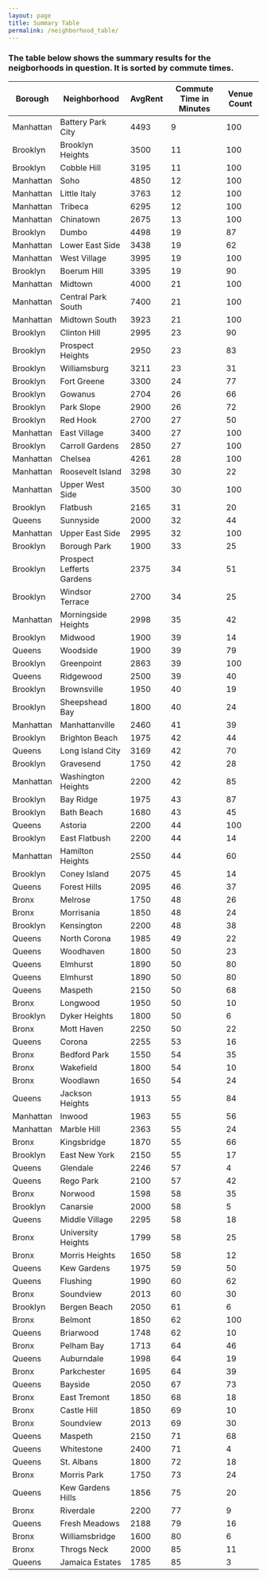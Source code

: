 ```yaml
---
layout: page
title: Summary Table
permalink: /neighborhood_table/
---
```


### The table below shows the summary results for the neigborhoods in question. It is sorted by commute times.









|Borough|Neighborhood|AvgRent|Commute Time in Minutes|Venue Count|
|--- |--- |--- |--- |--- |
|Manhattan|Battery Park City|4493|9|100|
|Brooklyn|Brooklyn Heights|3500|11|100|
|Brooklyn|Cobble Hill|3195|11|100|
|Manhattan|Soho|4850|12|100|
|Manhattan|Little Italy|3763|12|100|
|Manhattan|Tribeca|6295|12|100|
|Manhattan|Chinatown|2675|13|100|
|Brooklyn|Dumbo|4498|19|87|
|Manhattan|Lower East Side|3438|19|62|
|Manhattan|West Village|3995|19|100|
|Brooklyn|Boerum Hill|3395|19|90|
|Manhattan|Midtown|4000|21|100|
|Manhattan|Central Park South|7400|21|100|
|Manhattan|Midtown South|3923|21|100|
|Brooklyn|Clinton Hill|2995|23|90|
|Brooklyn|Prospect Heights|2950|23|83|
|Brooklyn|Williamsburg|3211|23|31|
|Brooklyn|Fort Greene|3300|24|77|
|Brooklyn|Gowanus|2704|26|66|
|Brooklyn|Park Slope|2900|26|72|
|Brooklyn|Red Hook|2700|27|50|
|Manhattan|East Village|3400|27|100|
|Brooklyn|Carroll Gardens|2850|27|100|
|Manhattan|Chelsea|4261|28|100|
|Manhattan|Roosevelt Island|3298|30|22|
|Manhattan|Upper West Side|3500|30|100|
|Brooklyn|Flatbush|2165|31|20|
|Queens|Sunnyside|2000|32|44|
|Manhattan|Upper East Side|2995|32|100|
|Brooklyn|Borough Park|1900|33|25|
|Brooklyn|Prospect Lefferts Gardens|2375|34|51|
|Brooklyn|Windsor Terrace|2700|34|25|
|Manhattan|Morningside Heights|2998|35|42|
|Brooklyn|Midwood|1900|39|14|
|Queens|Woodside|1900|39|79|
|Brooklyn|Greenpoint|2863|39|100|
|Queens|Ridgewood|2500|39|40|
|Brooklyn|Brownsville|1950|40|19|
|Brooklyn|Sheepshead Bay|1800|40|24|
|Manhattan|Manhattanville|2460|41|39|
|Brooklyn|Brighton Beach|1975|42|44|
|Queens|Long Island City|3169|42|70|
|Brooklyn|Gravesend|1750|42|28|
|Manhattan|Washington Heights|2200|42|85|
|Brooklyn|Bay Ridge|1975|43|87|
|Brooklyn|Bath Beach|1680|43|45|
|Queens|Astoria|2200|44|100|
|Brooklyn|East Flatbush|2200|44|14|
|Manhattan|Hamilton Heights|2550|44|60|
|Brooklyn|Coney Island|2075|45|14|
|Queens|Forest Hills|2095|46|37|
|Bronx|Melrose|1750|48|26|
|Bronx|Morrisania|1850|48|24|
|Brooklyn|Kensington|2200|48|38|
|Queens|North Corona|1985|49|22|
|Queens|Woodhaven|1800|50|23|
|Queens|Elmhurst|1890|50|80|
|Queens|Elmhurst|1890|50|80|
|Queens|Maspeth|2150|50|68|
|Bronx|Longwood|1950|50|10|
|Brooklyn|Dyker Heights|1800|50|6|
|Bronx|Mott Haven|2250|50|22|
|Queens|Corona|2255|53|16|
|Bronx|Bedford Park|1550|54|35|
|Bronx|Wakefield|1800|54|10|
|Bronx|Woodlawn|1650|54|24|
|Queens|Jackson Heights|1913|55|84|
|Manhattan|Inwood|1963|55|56|
|Manhattan|Marble Hill|2363|55|24|
|Bronx|Kingsbridge|1870|55|66|
|Brooklyn|East New York|2150|55|17|
|Queens|Glendale|2246|57|4|
|Queens|Rego Park|2100|57|42|
|Bronx|Norwood|1598|58|35|
|Brooklyn|Canarsie|2000|58|5|
|Queens|Middle Village|2295|58|18|
|Bronx|University Heights|1799|58|25|
|Bronx|Morris Heights|1650|58|12|
|Queens|Kew Gardens|1975|59|50|
|Queens|Flushing|1990|60|62|
|Bronx|Soundview|2013|60|30|
|Brooklyn|Bergen Beach|2050|61|6|
|Bronx|Belmont|1850|62|100|
|Queens|Briarwood|1748|62|10|
|Bronx|Pelham Bay|1713|64|46|
|Queens|Auburndale|1998|64|19|
|Bronx|Parkchester|1695|64|39|
|Queens|Bayside|2050|67|73|
|Bronx|East Tremont|1850|68|18|
|Bronx|Castle Hill|1850|69|10|
|Bronx|Soundview|2013|69|30|
|Queens|Maspeth|2150|71|68|
|Queens|Whitestone|2400|71|4|
|Queens|St. Albans|1800|72|18|
|Bronx|Morris Park|1750|73|24|
|Queens|Kew Gardens Hills|1856|75|20|
|Bronx|Riverdale|2200|77|9|
|Queens|Fresh Meadows|2188|79|16|
|Bronx|Williamsbridge|1600|80|6|
|Bronx|Throgs Neck|2000|85|11|
|Queens|Jamaica Estates|1785|85|3|
